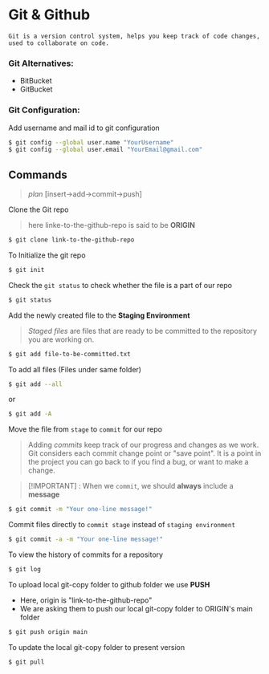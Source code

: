 # Git & Github
    Git is a version control system, helps you keep track of code changes, used to collaborate on code.

### Git Alternatives:
- BitBucket
- GitBucket

### Git Configuration:
Add username and mail id to git configuration

```bash 
$ git config --global user.name "YourUsername"
$ git config --global user.email "YourEmail@gmail.com"
```

## Commands
> *plan* [insert->add->commit->push]

Clone the Git repo 
> here linke-to-the-github-repo is said to be **ORIGIN**
```bash
$ git clone link-to-the-github-repo
```
To Initialize the git repo
```bash
$ git init
```

Check the `git status` to check whether the file is a part of our repo
```bash
$ git status
```

Add the newly created file to the **Staging Environment**

> *Staged files* are files that are ready to be committed to the repository you are working on.

```bash
$ git add file-to-be-committed.txt
```

To add all files (Files under same folder)
```bash
$ git add --all 
```
or
```bash
$ git add -A
```

Move the file from `stage` to `commit` for our repo

>Adding *commits* keep track of our progress and changes as we work. Git considers each commit change point or "save point". It is a point in the project you can go back to if you find a bug, or want to make a change.

>[!IMPORTANT] : When we `commit`, we should **always** include a **message**
```bash
$ git commit -m "Your one-line message!"
```

Commit files directly to `commit stage` instead of `staging environment`
```bash
$ git commit -a -m "Your one-line message!"
```

To view the history of commits for a repository
```bash
$ git log
```

To upload local git-copy folder to github folder we use **PUSH**
- Here, origin is "link-to-the-github-repo"
- We are asking them to push our local git-copy folder to ORIGIN's main folder
```bash
$ git push origin main
```
To update the local git-copy folder to present version
```bash
$ git pull
```